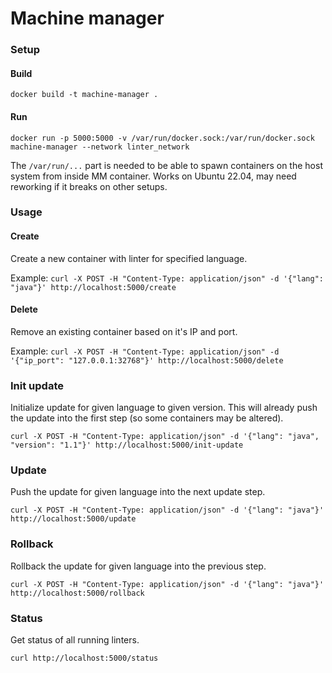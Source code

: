 # Machine manager

### Setup

#### Build
`docker build -t machine-manager .`

#### Run
`docker run -p 5000:5000 -v /var/run/docker.sock:/var/run/docker.sock machine-manager --network linter_network`

The `/var/run/...` part is needed to be able to spawn containers on the host system from inside MM container.
Works on Ubuntu 22.04, may need reworking if it breaks on other setups.

### Usage

#### Create

Create a new container with linter for specified language.

Example:
`curl -X POST -H "Content-Type: application/json" -d '{"lang": "java"}' http://localhost:5000/create`

#### Delete

Remove an existing container based on it's IP and port.

Example:
`curl -X POST -H "Content-Type: application/json" -d '{"ip_port": "127.0.0.1:32768"}' http://localhost:5000/delete`

### Init update

Initialize update for given language to given version.
This will already push the update into the first step (so some containers may be altered).

`curl -X POST -H "Content-Type: application/json" -d '{"lang": "java", "version": "1.1"}' http://localhost:5000/init-update`

### Update

Push the update for given language into the next update step.

`curl -X POST -H "Content-Type: application/json" -d '{"lang": "java"}' http://localhost:5000/update`

### Rollback

Rollback the update for given language into the previous step.

`curl -X POST -H "Content-Type: application/json" -d '{"lang": "java"}' http://localhost:5000/rollback`

### Status

Get status of all running linters.

`curl http://localhost:5000/status`